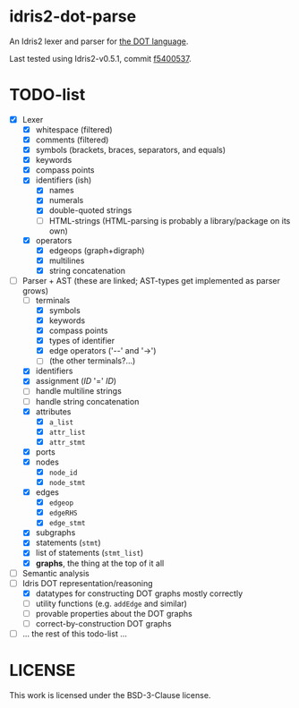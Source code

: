 # idris2-dot-parse

An Idris2 lexer and parser for
[the DOT language](https://graphviz.org/doc/info/lang.html).

Last tested using Idris2-v0.5.1, commit
[f5400537](https://github.com/idris-lang/Idris2/commit/f5400537bd133351ec831a46ececcf565ca1143f).

# TODO-list

- [x] Lexer
  - [x] whitespace (filtered)
  - [x] comments (filtered)
  - [x] symbols (brackets, braces, separators, and equals)
  - [x] keywords
  - [x] compass points
  - [x] identifiers (ish)
    - [x] names
    - [x] numerals
    - [x] double-quoted strings
    - [ ] HTML-strings (HTML-parsing is probably a library/package on its own)
  - [x] operators
    - [x] edgeops (graph+digraph)
    - [x] multilines
    - [x] string concatenation
- [ ] Parser + AST (these are linked; AST-types get implemented as parser grows)
  - [ ] terminals
    - [x] symbols
    - [x] keywords
    - [x] compass points
    - [x] types of identifier
    - [x] edge operators ('--' and '->')
    - [ ] (the other terminals?...)
  - [x] identifiers
  - [x] assignment (_ID_ '=' _ID_)
  - [ ] handle multiline strings
  - [ ] handle string concatenation
  - [x] attributes
    - [x] `a_list`
    - [x] `attr_list`
    - [x] `attr_stmt`
  - [x] ports
  - [x] nodes
    - [x] `node_id`
    - [x] `node_stmt`
  - [x] edges
    - [x] `edgeop`
    - [x] `edgeRHS`
    - [x] `edge_stmt`
  - [x] subgraphs
  - [x] statements (`stmt`)
  - [x] list of statements (`stmt_list`)
  - [x] **graphs**, the thing at the top of it all
- [ ] Semantic analysis
- [ ] Idris DOT representation/reasoning
  - [x] datatypes for constructing DOT graphs mostly correctly
  - [ ] utility functions (e.g. `addEdge` and similar)
  - [ ] provable properties about the DOT graphs
  - [ ] correct-by-construction DOT graphs
- [ ] ... the rest of this todo-list ...

# LICENSE

This work is licensed under the BSD-3-Clause license.

